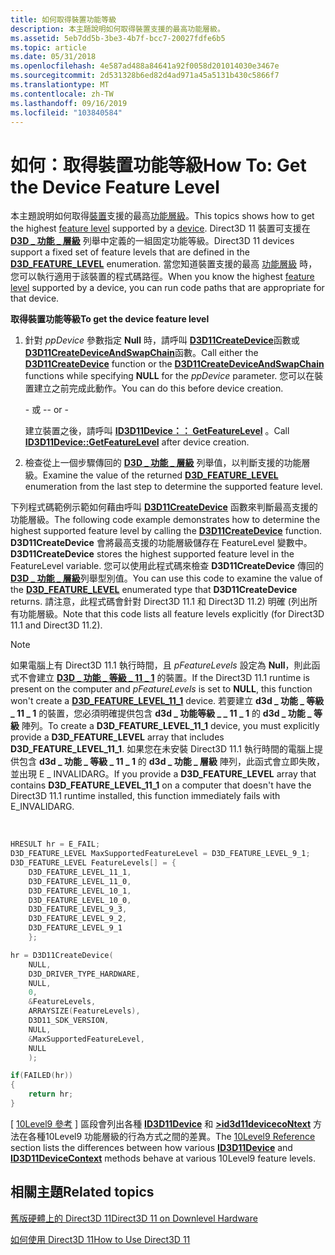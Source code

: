 ```yaml
---
title: 如何取得裝置功能等級
description: 本主題說明如何取得裝置支援的最高功能層級。
ms.assetid: 5eb7dd5b-3be3-4b7f-bcc7-20027fdfe6b5
ms.topic: article
ms.date: 05/31/2018
ms.openlocfilehash: 4e587ad488a84641a92f0058d201014030e3467e
ms.sourcegitcommit: 2d531328b6ed82d4ad971a45a5131b430c5866f7
ms.translationtype: MT
ms.contentlocale: zh-TW
ms.lasthandoff: 09/16/2019
ms.locfileid: "103840584"
---
```

# <a name="how-to-get-the-device-feature-level"></a><span data-ttu-id="d9e0d-103">如何：取得裝置功能等級</span><span class="sxs-lookup"><span data-stu-id="d9e0d-103">How To: Get the Device Feature Level</span></span>

<span data-ttu-id="d9e0d-104">本主題說明如何取得[裝置](overviews-direct3d-11-devices-intro.md)支援的最高[功能層級](overviews-direct3d-11-devices-downlevel-intro.md)。</span><span class="sxs-lookup"><span data-stu-id="d9e0d-104">This topics shows how to get the highest [feature level](overviews-direct3d-11-devices-downlevel-intro.md) supported by a [device](overviews-direct3d-11-devices-intro.md).</span></span> <span data-ttu-id="d9e0d-105">Direct3D 11 裝置可支援在 [**D3D \_ 功能 \_ 層級**](/windows/desktop/api/D3DCommon/ne-d3dcommon-d3d_feature_level) 列舉中定義的一組固定功能等級。</span><span class="sxs-lookup"><span data-stu-id="d9e0d-105">Direct3D 11 devices support a fixed set of feature levels that are defined in the [**D3D\_FEATURE\_LEVEL**](/windows/desktop/api/D3DCommon/ne-d3dcommon-d3d_feature_level) enumeration.</span></span> <span data-ttu-id="d9e0d-106">當您知道裝置支援的最高 [功能層級](overviews-direct3d-11-devices-downlevel-intro.md) 時，您可以執行適用于該裝置的程式碼路徑。</span><span class="sxs-lookup"><span data-stu-id="d9e0d-106">When you know the highest [feature level](overviews-direct3d-11-devices-downlevel-intro.md) supported by a device, you can run code paths that are appropriate for that device.</span></span>

<span data-ttu-id="d9e0d-107">**取得裝置功能等級**</span><span class="sxs-lookup"><span data-stu-id="d9e0d-107">**To get the device feature level**</span></span>

1.  <span data-ttu-id="d9e0d-108">針對 *ppDevice* 參數指定 **Null** 時，請呼叫 [**D3D11CreateDevice**](/windows/desktop/api/D3D11/nf-d3d11-d3d11createdevice)函數或 [**D3D11CreateDeviceAndSwapChain**](/windows/desktop/api/D3D11/nf-d3d11-d3d11createdeviceandswapchain)函數。</span><span class="sxs-lookup"><span data-stu-id="d9e0d-108">Call either the [**D3D11CreateDevice**](/windows/desktop/api/D3D11/nf-d3d11-d3d11createdevice) function or the [**D3D11CreateDeviceAndSwapChain**](/windows/desktop/api/D3D11/nf-d3d11-d3d11createdeviceandswapchain) functions while specifying **NULL** for the *ppDevice* parameter.</span></span> <span data-ttu-id="d9e0d-109">您可以在裝置建立之前完成此動作。</span><span class="sxs-lookup"><span data-stu-id="d9e0d-109">You can do this before device creation.</span></span>

    <span data-ttu-id="d9e0d-110">\- 或 -</span><span class="sxs-lookup"><span data-stu-id="d9e0d-110">\- or -</span></span>

    <span data-ttu-id="d9e0d-111">建立裝置之後，請呼叫 [**ID3D11Device：： GetFeatureLevel**](/windows/desktop/api/D3D11/nf-d3d11-id3d11device-getfeaturelevel) 。</span><span class="sxs-lookup"><span data-stu-id="d9e0d-111">Call [**ID3D11Device::GetFeatureLevel**](/windows/desktop/api/D3D11/nf-d3d11-id3d11device-getfeaturelevel) after device creation.</span></span>

2.  <span data-ttu-id="d9e0d-112">檢查從上一個步驟傳回的 [**D3D \_ 功能 \_ 層級**](/windows/desktop/api/D3DCommon/ne-d3dcommon-d3d_feature_level) 列舉值，以判斷支援的功能層級。</span><span class="sxs-lookup"><span data-stu-id="d9e0d-112">Examine the value of the returned [**D3D\_FEATURE\_LEVEL**](/windows/desktop/api/D3DCommon/ne-d3dcommon-d3d_feature_level) enumeration from the last step to determine the supported feature level.</span></span>

<span data-ttu-id="d9e0d-113">下列程式碼範例示範如何藉由呼叫 [**D3D11CreateDevice**](/windows/desktop/api/D3D11/nf-d3d11-d3d11createdevice) 函數來判斷最高支援的功能層級。</span><span class="sxs-lookup"><span data-stu-id="d9e0d-113">The following code example demonstrates how to determine the highest supported feature level by calling the [**D3D11CreateDevice**](/windows/desktop/api/D3D11/nf-d3d11-d3d11createdevice) function.</span></span> <span data-ttu-id="d9e0d-114">**D3D11CreateDevice** 會將最高支援的功能層級儲存在 FeatureLevel 變數中。</span><span class="sxs-lookup"><span data-stu-id="d9e0d-114">**D3D11CreateDevice** stores the highest supported feature level in the FeatureLevel variable.</span></span> <span data-ttu-id="d9e0d-115">您可以使用此程式碼來檢查 **D3D11CreateDevice** 傳回的 [**D3D \_ 功能 \_ 層級**](/windows/desktop/api/D3DCommon/ne-d3dcommon-d3d_feature_level)列舉型別值。</span><span class="sxs-lookup"><span data-stu-id="d9e0d-115">You can use this code to examine the value of the [**D3D\_FEATURE\_LEVEL**](/windows/desktop/api/D3DCommon/ne-d3dcommon-d3d_feature_level) enumerated type that **D3D11CreateDevice** returns.</span></span> <span data-ttu-id="d9e0d-116">請注意，此程式碼會針對 Direct3D 11.1 和 Direct3D 11.2) 明確 (列出所有功能層級。</span><span class="sxs-lookup"><span data-stu-id="d9e0d-116">Note that this code lists all feature levels explicitly (for Direct3D 11.1 and Direct3D 11.2).</span></span>

> [!Note]  
> <span data-ttu-id="d9e0d-117">如果電腦上有 Direct3D 11.1 執行時間，且 *pFeatureLevels* 設定為 **Null**，則此函式不會建立 [**D3D \_ 功能 \_ 等級 \_ 11 \_ 1**](/windows/desktop/api/D3DCommon/ne-d3dcommon-d3d_feature_level) 的裝置。</span><span class="sxs-lookup"><span data-stu-id="d9e0d-117">If the Direct3D 11.1 runtime is present on the computer and *pFeatureLevels* is set to **NULL**, this function won't create a [**D3D\_FEATURE\_LEVEL\_11\_1**](/windows/desktop/api/D3DCommon/ne-d3dcommon-d3d_feature_level) device.</span></span> <span data-ttu-id="d9e0d-118">若要建立 **d3d \_ 功能 \_ 等級 \_ 11 \_ 1** 的裝置，您必須明確提供包含 **d3d \_ 功能等級 \_ \_ 11 \_ 1** 的 **d3d \_ 功能 \_ 等級** 陣列。</span><span class="sxs-lookup"><span data-stu-id="d9e0d-118">To create a **D3D\_FEATURE\_LEVEL\_11\_1** device, you must explicitly provide a **D3D\_FEATURE\_LEVEL** array that includes **D3D\_FEATURE\_LEVEL\_11\_1**.</span></span> <span data-ttu-id="d9e0d-119">如果您在未安裝 Direct3D 11.1 執行時間的電腦上提供包含 **d3d \_ 功能 \_ 等級 \_ 11 \_ 1** 的 **d3d \_ 功能 \_ 層級** 陣列，此函式會立即失敗，並出現 E \_ INVALIDARG。</span><span class="sxs-lookup"><span data-stu-id="d9e0d-119">If you provide a **D3D\_FEATURE\_LEVEL** array that contains **D3D\_FEATURE\_LEVEL\_11\_1** on a computer that doesn't have the Direct3D 11.1 runtime installed, this function immediately fails with E\_INVALIDARG.</span></span>

 


```C++
HRESULT hr = E_FAIL;
D3D_FEATURE_LEVEL MaxSupportedFeatureLevel = D3D_FEATURE_LEVEL_9_1;
D3D_FEATURE_LEVEL FeatureLevels[] = {
    D3D_FEATURE_LEVEL_11_1,
    D3D_FEATURE_LEVEL_11_0,
    D3D_FEATURE_LEVEL_10_1,
    D3D_FEATURE_LEVEL_10_0,
    D3D_FEATURE_LEVEL_9_3,
    D3D_FEATURE_LEVEL_9_2,
    D3D_FEATURE_LEVEL_9_1
    };

hr = D3D11CreateDevice(
    NULL,
    D3D_DRIVER_TYPE_HARDWARE,
    NULL, 
    0, 
    &FeatureLevels, 
    ARRAYSIZE(FeatureLevels), 
    D3D11_SDK_VERSION, 
    NULL, 
    &MaxSupportedFeatureLevel, 
    NULL 
    );

if(FAILED(hr))
{
    return hr;
}
```



<span data-ttu-id="d9e0d-120">[ [10Level9 參考](d3d11-graphics-reference-10level9.md) ] 區段會列出各種 [**ID3D11Device**](/windows/desktop/api/D3D11/nn-d3d11-id3d11device) 和 [**>id3d11devicecoNtext**](/windows/desktop/api/D3D11/nn-d3d11-id3d11devicecontext) 方法在各種10Level9 功能層級的行為方式之間的差異。</span><span class="sxs-lookup"><span data-stu-id="d9e0d-120">The [10Level9 Reference](d3d11-graphics-reference-10level9.md) section lists the differences between how various [**ID3D11Device**](/windows/desktop/api/D3D11/nn-d3d11-id3d11device) and [**ID3D11DeviceContext**](/windows/desktop/api/D3D11/nn-d3d11-id3d11devicecontext) methods behave at various 10Level9 feature levels.</span></span>

## <a name="related-topics"></a><span data-ttu-id="d9e0d-121">相關主題</span><span class="sxs-lookup"><span data-stu-id="d9e0d-121">Related topics</span></span>

<dl> <dt>

[<span data-ttu-id="d9e0d-122">舊版硬體上的 Direct3D 11</span><span class="sxs-lookup"><span data-stu-id="d9e0d-122">Direct3D 11 on Downlevel Hardware</span></span>](overviews-direct3d-11-devices-downlevel.md)
</dt> <dt>

[<span data-ttu-id="d9e0d-123">如何使用 Direct3D 11</span><span class="sxs-lookup"><span data-stu-id="d9e0d-123">How to Use Direct3D 11</span></span>](how-to-use-direct3d-11.md)
</dt> </dl>

 

 




